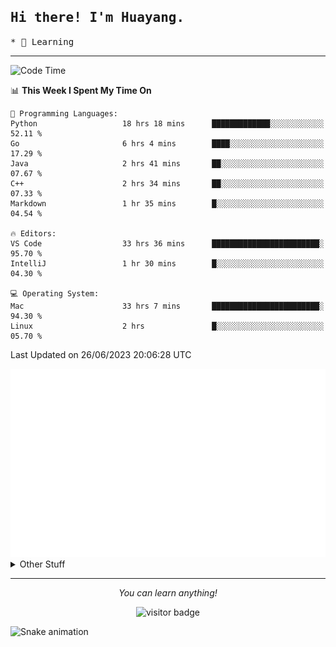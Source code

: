 <h2>
    <samp>Hi there! I'm Huayang.</samp>
</h2>
<p>
    <samp>
        * 🧐 Learning
    </samp>
</p>

<hr>

<!--START_SECTION:waka-->
![Code Time](http://img.shields.io/badge/Code%20Time-1%2C006%20hrs%201%20min-blue)

📊 **This Week I Spent My Time On** 

```text
💬 Programming Languages: 
Python                   18 hrs 18 mins      █████████████░░░░░░░░░░░░   52.11 % 
Go                       6 hrs 4 mins        ████░░░░░░░░░░░░░░░░░░░░░   17.29 % 
Java                     2 hrs 41 mins       ██░░░░░░░░░░░░░░░░░░░░░░░   07.67 % 
C++                      2 hrs 34 mins       ██░░░░░░░░░░░░░░░░░░░░░░░   07.33 % 
Markdown                 1 hr 35 mins        █░░░░░░░░░░░░░░░░░░░░░░░░   04.54 % 

🔥 Editors: 
VS Code                  33 hrs 36 mins      ████████████████████████░   95.70 % 
IntelliJ                 1 hr 30 mins        █░░░░░░░░░░░░░░░░░░░░░░░░   04.30 % 

💻 Operating System: 
Mac                      33 hrs 7 mins       ████████████████████████░   94.30 % 
Linux                    2 hrs               █░░░░░░░░░░░░░░░░░░░░░░░░   05.70 % 
```


 Last Updated on 26/06/2023 20:06:28 UTC
<!--END_SECTION:waka-->

<picture>
    <img src="/github-metrics.svg" alt="github metrics" style='visibility:visible'>
</picture>

<details>
  <summary>Other Stuff</summary>
  <br />
<!--   
  <p align="left">
    <img height="180em" src="https://github-readme-streak-stats.herokuapp.com/?user=GuillaumeFalourd" />
    
  </p> -->

  * 🏆 Some GitHub statistical reports:
  
  <img width="100%" src="https://github-profile-trophy.vercel.app/?username=xmchxup&column=7">
  <p align="left">  
    <img height="180em" src="https://github-readme-stats.vercel.app/api?username=xmchxup&hide_border=true&show_icons=true&include_all_commits=true&bg_color=0,EC6C6C,FFD479,FFFC79,73FA79&theme=graywhite&locale=en" />
    <img height="180em" src="https://github-readme-stats.vercel.app/api/top-langs/?username=xmchxup&hide=css,scss,html&langs_count=8&hide_border=true&layout=compact&bg_color=0,73FA79,73FDFF,D783FF&theme=graywhite&locale=en" />
  </p>
  
  <img width="100%" src="https://github-profile-summary-cards.vercel.app/api/cards/profile-details?username=xmchxup&theme=github" />
 
</a>
</details>
<hr>
<p align="center">
    <i>You can learn anything!</i>
    <p align="center">
        <img src="https://visitor-badge.laobi.icu/badge?page_id=xmchxup" alt="visitor badge"/>       
    </p>
</p>

![Snake animation](https://github.com/XmchxUp/XmchxUp/blob/output/github-contribution-grid-snake.gif)


